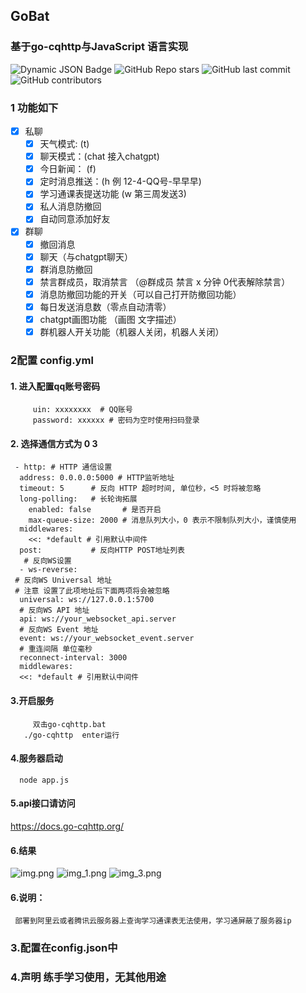 ## GoBat

### 基于go-cqhttp与JavaScript 语言实现
![Dynamic JSON Badge](https://img.shields.io/badge/dynamic/json)
<img alt="GitHub Repo stars" src="https://img.shields.io/github/stars/Xiaoxusheng/Go-Bat">
<img alt="GitHub last commit" src="https://img.shields.io/github/last-commit/Xiaoxusheng/Go-Bat">
<img alt="GitHub contributors" src="https://img.shields.io/github/contributors/Xiaoxusheng/Go-Bat">
### 1 功能如下
- [x] 私聊
  - [x] 天气模式: (t)
  - [x] 聊天模式：(chat 接入chatgpt)
  - [x] 今日新闻： (f)
  - [x] 定时消息推送：(h 例 12-4-QQ号-早早早)
  - [x] 学习通课表提送功能 (w 第三周发送3)
  - [x] 私人消息防撤回
  - [x] 自动同意添加好友
- [x] 群聊
  - [x] 撤回消息
  - [x] 聊天（与chatgpt聊天）
  - [x] 群消息防撤回
  - [x] 禁言群成员，取消禁言 （@群成员 禁言 x 分钟 0代表解除禁言）
  - [x] 消息防撤回功能的开关（可以自己打开防撤回功能）
  - [x] 每日发送消息数（零点自动清零）
  - [x] chatgpt画图功能 （画图 文字描述）
  - [x] 群机器人开关功能（机器人关闭，机器人关闭）

### 2配置 config.yml

#### 1. 进入配置qq账号密码

         uin: xxxxxxxx  # QQ账号
         password: xxxxxx # 密码为空时使用扫码登录

#### 2. 选择通信方式为 0 3

     - http: # HTTP 通信设置
      address: 0.0.0.0:5000 # HTTP监听地址
      timeout: 5      # 反向 HTTP 超时时间, 单位秒，<5 时将被忽略
      long-polling:   # 长轮询拓展
        enabled: false       # 是否开启
        max-queue-size: 2000 # 消息队列大小，0 表示不限制队列大小，谨慎使用
      middlewares:
        <<: *default # 引用默认中间件
      post:           # 反向HTTP POST地址列表
       # 反向WS设置
      - ws-reverse:
     # 反向WS Universal 地址
     # 注意 设置了此项地址后下面两项将会被忽略
      universal: ws://127.0.0.1:5700
      # 反向WS API 地址
      api: ws://your_websocket_api.server
      # 反向WS Event 地址
      event: ws://your_websocket_event.server
      # 重连间隔 单位毫秒
      reconnect-interval: 3000
      middlewares:
      <<: *default # 引用默认中间件

#### 3.开启服务

         双击go-cqhttp.bat
       ./go-cqhttp  enter运行

#### 4.服务器启动

      node app.js

#### 5.api接口请访问

<https://docs.go-cqhttp.org/>

#### 6.结果

![img.png](img/img.png)
![img_1.png](img/img_1.png)
![img_3.png](img/img_3.png)

#### 6.说明：

     部署到阿里云或者腾讯云服务器上查询学习通课表无法使用，学习通屏蔽了服务器ip

### 3.配置在config.json中



### 4.声明 练手学习使用，无其他用途